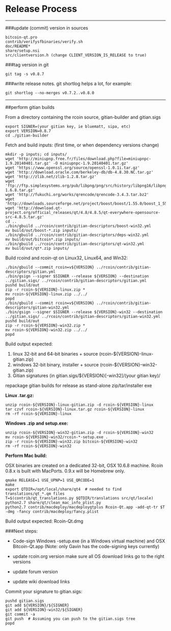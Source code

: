 Release Process
====================

* * *

###update (commit) version in sources


	bitcoin-qt.pro
	contrib/verifysfbinaries/verify.sh
	doc/README*
	share/setup.nsi
	src/clientversion.h (change CLIENT_VERSION_IS_RELEASE to true)

###tag version in git

	git tag -s v0.8.7

###write release notes. git shortlog helps a lot, for example:

	git shortlog --no-merges v0.7.2..v0.8.0

* * *

##perform gitian builds

 From a directory containing the rcoin source, gitian-builder and gitian.sigs
  
	export SIGNER=(your gitian key, ie bluematt, sipa, etc)
	export VERSION=0.8.7
	cd ./gitian-builder

 Fetch and build inputs: (first time, or when dependency versions change)

	mkdir -p inputs; cd inputs/
	wget 'http://miniupnp.free.fr/files/download.php?file=miniupnpc-1.9.20140401.tar.gz' -O miniupnpc-1.9.20140401.tar.gz'
	wget 'https://www.openssl.org/source/openssl-1.0.1i.tar.gz'
	wget 'http://download.oracle.com/berkeley-db/db-4.8.30.NC.tar.gz'
	wget 'http://zlib.net/zlib-1.2.8.tar.gz'
	wget 'ftp://ftp.simplesystems.org/pub/libpng/png/src/history/libpng16/libpng-1.6.8.tar.gz'
	wget 'http://fukuchi.org/works/qrencode/qrencode-3.4.3.tar.bz2'
	wget 'http://downloads.sourceforge.net/project/boost/boost/1.55.0/boost_1_55_0.tar.bz2'
	wget 'http://download.qt-project.org/official_releases/qt/4.8/4.8.5/qt-everywhere-opensource-src-4.8.5.tar.gz'
	cd ..
	./bin/gbuild ../rcoin/contrib/gitian-descriptors/boost-win32.yml
	mv build/out/boost-*.zip inputs/
	./bin/gbuild ../rcoin/contrib/gitian-descriptors/deps-win32.yml
	mv build/out/bitcoin*.zip inputs/
	./bin/gbuild ../rcoin/contrib/gitian-descriptors/qt-win32.yml
	mv build/out/qt*.zip inputs/

 Build rcoind and rcoin-qt on Linux32, Linux64, and Win32:
  
	./bin/gbuild --commit rcoin=v${VERSION} ../rcoin/contrib/gitian-descriptors/gitian.yml
	./bin/gsign --signer $SIGNER --release ${VERSION} --destination ../gitian.sigs/ ../rcoin/contrib/gitian-descriptors/gitian.yml
	pushd build/out
	zip -r rcoin-${VERSION}-linux.zip *
	mv rcoin-${VERSION}-linux.zip ../../
	popd
	./bin/gbuild --commit rcoin=v${VERSION} ../rcoin/contrib/gitian-descriptors/gitian-win32.yml
	./bin/gsign --signer $SIGNER --release ${VERSION}-win32 --destination ../gitian.sigs/ ../rcoin/contrib/gitian-descriptors/gitian-win32.yml
	pushd build/out
	zip -r rcoin-${VERSION}-win32.zip *
	mv rcoin-${VERSION}-win32.zip ../../
	popd

  Build output expected:

  1. linux 32-bit and 64-bit binaries + source (rcoin-${VERSION}-linux-gitian.zip)
  2. windows 32-bit binary, installer + source (rcoin-${VERSION}-win32-gitian.zip)
  3. Gitian signatures (in gitian.sigs/${VERSION}[-win32]/(your gitian key)/

repackage gitian builds for release as stand-alone zip/tar/installer exe

**Linux .tar.gz:**

	unzip rcoin-${VERSION}-linux-gitian.zip -d rcoin-${VERSION}-linux
	tar czvf rcoin-${VERSION}-linux.tar.gz rcoin-${VERSION}-linux
	rm -rf rcoin-${VERSION}-linux

**Windows .zip and setup.exe:**

	unzip rcoin-${VERSION}-win32-gitian.zip -d rcoin-${VERSION}-win32
	mv rcoin-${VERSION}-win32/rcoin-*-setup.exe .
	zip -r rcoin-${VERSION}-win32.zip bitcoin-${VERSION}-win32
	rm -rf rcoin-${VERSION}-win32

**Perform Mac build:**

  OSX binaries are created on a dedicated 32-bit, OSX 10.6.8 machine.
  Rcoin 0.8.x is built with MacPorts.  0.9.x will be Homebrew only.

	qmake RELEASE=1 USE_UPNP=1 USE_QRCODE=1
	make
	export QTDIR=/opt/local/share/qt4  # needed to find translations/qt_*.qm files
	T=$(contrib/qt_translations.py $QTDIR/translations src/qt/locale)
	python2.7 share/qt/clean_mac_info_plist.py
	python2.7 contrib/macdeploy/macdeployqtplus Rcoin-Qt.app -add-qt-tr $T -dmg -fancy contrib/macdeploy/fancy.plist

 Build output expected: Rcoin-Qt.dmg

###Next steps:

* Code-sign Windows -setup.exe (in a Windows virtual machine) and
  OSX Bitcoin-Qt.app (Note: only Gavin has the code-signing keys currently)

* update rcoin.org version
  make sure all OS download links go to the right versions

* update forum version

* update wiki download links

Commit your signature to gitian.sigs:

	pushd gitian.sigs
	git add ${VERSION}/${SIGNER}
	git add ${VERSION}-win32/${SIGNER}
	git commit -a
	git push  # Assuming you can push to the gitian.sigs tree
	popd

